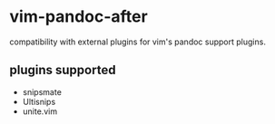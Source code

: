 # vim-pandoc-after

compatibility with external plugins for vim's pandoc support plugins.

## plugins supported

* snipsmate
* Ultisnips
* unite.vim
